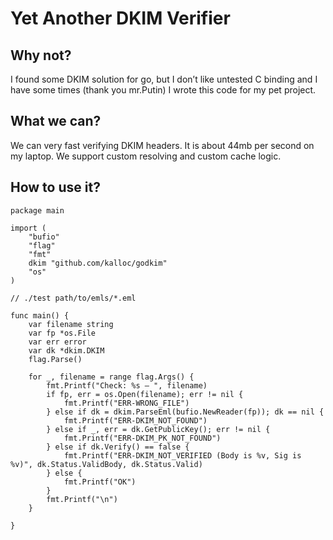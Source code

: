 # Yet Another DKIM Verifier

## Why not?
I found some DKIM solution for go, but I don’t like untested C binding and I have some times (thank you mr.Putin)
I wrote this code for my pet project.

## What we can?

We can very fast verifying DKIM headers.
It is about 44mb per second on my laptop.
We support custom resolving and custom cache logic. 

## How to use it?
```
package main

import (
    "bufio"
    "flag"
    "fmt"
    dkim "github.com/kalloc/godkim"
    "os"
)

// ./test path/to/emls/*.eml

func main() {
    var filename string
    var fp *os.File
    var err error
    var dk *dkim.DKIM
    flag.Parse()

    for _, filename = range flag.Args() {
        fmt.Printf("Check: %s — ", filename)
        if fp, err = os.Open(filename); err != nil {
            fmt.Printf("ERR-WRONG_FILE")
        } else if dk = dkim.ParseEml(bufio.NewReader(fp)); dk == nil {
            fmt.Printf("ERR-DKIM_NOT_FOUND")
        } else if _, err = dk.GetPublicKey(); err != nil {
            fmt.Printf("ERR-DKIM_PK_NOT_FOUND")
        } else if dk.Verify() == false {
            fmt.Printf("ERR-DKIM_NOT_VERIFIED (Body is %v, Sig is %v)", dk.Status.ValidBody, dk.Status.Valid)
        } else {
            fmt.Printf("OK")
        }
        fmt.Printf("\n")
    }

}
```
